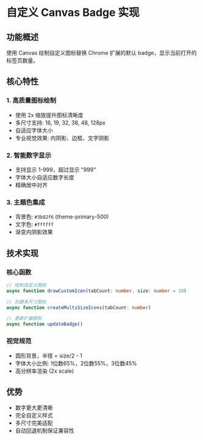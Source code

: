 # 自定义 Canvas Badge 实现

## 功能概述

使用 Canvas 绘制自定义图标替换 Chrome 扩展的默认 badge，显示当前打开的标签页数量。

## 核心特性

### 1. 高质量图标绘制

- 使用 2x 缩放提升图标清晰度
- 多尺寸支持: 16, 19, 32, 38, 48, 128px
- 自适应字体大小
- 专业视觉效果: 内阴影、边框、文字阴影

### 2. 智能数字显示

- 支持显示 1-999，超过显示 "999"
- 字体大小自适应数字长度
- 精确居中对齐

### 3. 主题色集成

- 背景色: `#3b82f6` (theme-primary-500)
- 文字色: `#ffffff`
- 渐变内阴影效果

## 技术实现

### 核心函数

```typescript
// 绘制自定义图标
async function drawCustomIcon(tabCount: number, size: number = 19)

// 创建多尺寸图标
async function createMultiSizeIcons(tabCount: number)

// 更新扩展图标
async function updateBadge()
```

### 视觉规范

- 圆形背景，半径 = size/2 - 1
- 字体大小比例: 1位数65%，2位数55%，3位数45%
- 高分辨率渲染 (2x scale)

## 优势

- 数字更大更清晰
- 完全自定义样式
- 多尺寸完美适配
- 自动回退机制保证兼容性
